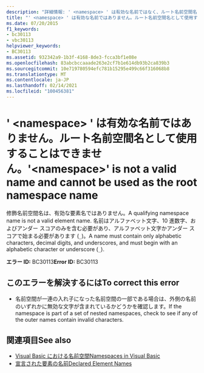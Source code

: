 ```yaml
---
description: "詳細情報: ' <namespace> ' は有効な名前ではなく、ルート名前空間名として使用することはできません"
title: "' <namespace> ' は有効な名前ではありません。ルート名前空間名として使用することはできません。"
ms.date: 07/20/2015
f1_keywords:
- bc30113
- vbc30113
helpviewer_keywords:
- BC30113
ms.assetid: 932342a9-1b3f-4168-8de3-fcca3bf1e08e
ms.openlocfilehash: 83abcbccaaade263e2cf7b1e614db93b2ca839b3
ms.sourcegitcommit: 10e719780594efc781b15295e499c66f316068b8
ms.translationtype: MT
ms.contentlocale: ja-JP
ms.lasthandoff: 02/14/2021
ms.locfileid: "100456381"
---
```

# <a name="namespace-is-not-a-valid-name-and-cannot-be-used-as-the-root-namespace-name"></a><span data-ttu-id="fec3f-103">' \<namespace> ' は有効な名前ではありません。ルート名前空間名として使用することはできません。</span><span class="sxs-lookup"><span data-stu-id="fec3f-103">'\<namespace>' is not a valid name and cannot be used as the root namespace name</span></span>

<span data-ttu-id="fec3f-104">修飾名前空間名は、有効な要素名ではありません。</span><span class="sxs-lookup"><span data-stu-id="fec3f-104">A qualifying namespace name is not a valid element name.</span></span> <span data-ttu-id="fec3f-105">名前はアルファベット文字、10 進数字、およびアンダー スコアのみを含む必要があり、アルファベット文字かアンダー スコアで始まる必要があります (`_`)。</span><span class="sxs-lookup"><span data-stu-id="fec3f-105">A name must contain only alphabetic characters, decimal digits, and underscores, and must begin with an alphabetic character or underscore (`_`).</span></span>  
  
 <span data-ttu-id="fec3f-106">**エラー ID:** BC30113</span><span class="sxs-lookup"><span data-stu-id="fec3f-106">**Error ID:** BC30113</span></span>  
  
## <a name="to-correct-this-error"></a><span data-ttu-id="fec3f-107">このエラーを解決するには</span><span class="sxs-lookup"><span data-stu-id="fec3f-107">To correct this error</span></span>  
  
- <span data-ttu-id="fec3f-108">名前空間が一連の入れ子になった名前空間の一部である場合は、外側の名前のいずれかに無効な文字が含まれているかどうかを確認します。</span><span class="sxs-lookup"><span data-stu-id="fec3f-108">If the namespace is part of a set of nested namespaces, check to see if any of the outer names contain invalid characters.</span></span>  
  
## <a name="see-also"></a><span data-ttu-id="fec3f-109">関連項目</span><span class="sxs-lookup"><span data-stu-id="fec3f-109">See also</span></span>

- [<span data-ttu-id="fec3f-110">Visual Basic における名前空間</span><span class="sxs-lookup"><span data-stu-id="fec3f-110">Namespaces in Visual Basic</span></span>](../programming-guide/program-structure/namespaces.md)
- [<span data-ttu-id="fec3f-111">宣言された要素の名前</span><span class="sxs-lookup"><span data-stu-id="fec3f-111">Declared Element Names</span></span>](../programming-guide/language-features/declared-elements/declared-element-names.md)

